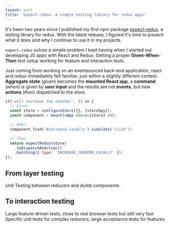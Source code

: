 ```yaml
---
layout: post
title: "expect-redux: A simple testing library for redux apps"
---
```

It's been two years since I published my first npm package [expect-redux](https://github.com/rradczewski/expect-redux/), a testing library for redux. With the latest release, I figured it's time to present what it does and why I continue to use it in my projects.

`expect-redux` solves a simple problem I kept having when I started out developing JS apps with React and Redux: Getting a proper **Given-When-Then** test setup working for feature and interaction tests.

Just coming from working on an eventsourced back-end application, react and redux immediately felt familiar, just within a slightly different context. **Aggregate state** (*given*) becomes the **mounted React app**, a **command** (*when*) is given by **user input** and the results are not **events**, but new **actions** (*then*) dispatched to the store.

```jsx
it('will increase the counter', () => {
  // Given
  const store = configureStore({}, [storeSpy]);
  const component = mount(<App store={store} />);

  // When
  component.find('#increase-locally').simulate('click');

  // Then
  return expectRedux(store)
    .toDispatchAnAction()
    .matching({ type: 'INCREASE_COUNTER_LOCALLY' });
});
```

## From layer testing

<TODO>Unit Testing between reducers and dumb components</TODO>

## To interaction testing

<TODO>Large feature-driven tests, close to real browser tests but still very fast</TODO>
<TODO>Specific unit tests for complex reducers, large acceptance tests for features</TODO>
